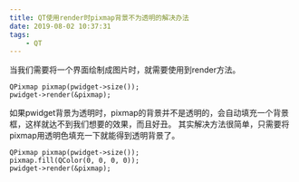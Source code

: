 ```yaml
---
title: QT使用render时pixmap背景不为透明的解决办法
date: 2019-08-02 10:37:31
tags:
	- QT
---
```


当我们需要将一个界面绘制成图片时，就需要使用到render方法。
```
QPixmap pixmap(pwidget->size());
pwidget->render(&pixmap);
```

<!--more-->

如果pwidget背景为透明时，pixmap的背景并不是透明的，会自动填充一个背景框，这样就达不到我们想要的效果，而且好丑。
其实解决方法很简单，只需要将pixmap用透明色填充一下就能得到透明背景了。
```
QPixmap pixmap(pwidget->size());
pixmap.fill(QColor(0, 0, 0, 0));
pwidget->render(&pixmap);
```